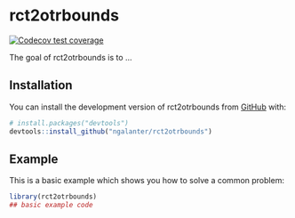 
<!-- README.md is generated from README.Rmd. Please edit that file -->

# rct2otrbounds

<!-- badges: start -->

[![Codecov test
coverage](https://codecov.io/gh/ngalanter/rct2otrbounds/branch/master/graph/badge.svg)](https://app.codecov.io/gh/ngalanter/rct2otrbounds?branch=master)
<!-- badges: end -->

The goal of rct2otrbounds is to …

## Installation

You can install the development version of rct2otrbounds from
[GitHub](https://github.com/) with:

``` r
# install.packages("devtools")
devtools::install_github("ngalanter/rct2otrbounds")
```

## Example

This is a basic example which shows you how to solve a common problem:

``` r
library(rct2otrbounds)
## basic example code
```
